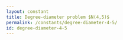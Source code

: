 ```yaml
---
layout: constant
title: Degree-diameter problem $N(4,5)$
permalink: /constants/degree-diameter-4-5/
id: degree-diameter-4-5
---
```

